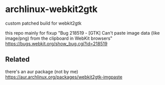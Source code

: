 # archlinux-webkit2gtk

custom patched build for webkit2gtk

this repo mainly for fixup "Bug 218519 - [GTK] Can't paste image data (like image/png) from the clipboard in WebKit browsers" https://bugs.webkit.org/show_bug.cgi?id=218519


## Related

there's an aur package (not by me) https://aur.archlinux.org/packages/webkit2gtk-imgpaste
